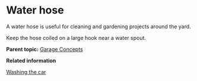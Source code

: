 # Water hose 

A water hose is useful for cleaning and gardening projects around the yard.

Keep the hose coiled on a large hook near a water spout.

**Parent topic:** [Garage Concepts](../concepts/garageconceptsoverview.md)

**Related information**  


[Washing the car](../tasks/washingthecar.md)

